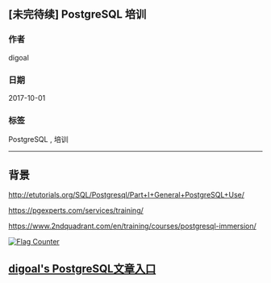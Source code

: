 ## [未完待续] PostgreSQL 培训  
  
### 作者  
digoal  
  
### 日期  
2017-10-01  
  
### 标签  
PostgreSQL , 培训   
  
----  
  
## 背景  
  
http://etutorials.org/SQL/Postgresql/Part+I+General+PostgreSQL+Use/  
  
https://pgexperts.com/services/training/  
  
https://www.2ndquadrant.com/en/training/courses/postgresql-immersion/  
  
  
  
<a rel="nofollow" href="http://info.flagcounter.com/h9V1"  ><img src="http://s03.flagcounter.com/count/h9V1/bg_FFFFFF/txt_000000/border_CCCCCC/columns_2/maxflags_12/viewers_0/labels_0/pageviews_0/flags_0/"  alt="Flag Counter"  border="0"  ></a>  
  
  
  
  
## [digoal's PostgreSQL文章入口](https://github.com/digoal/blog/blob/master/README.md "22709685feb7cab07d30f30387f0a9ae")
  

